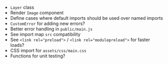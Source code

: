 - `Layer` class
- Render `Image` component
- Define cases where default imports should be used over named imports
- `CustomError` for adding new errors?
- Better error handling in `public/main.js`
- See import map `src` compatibility
- See `<link rel="preload">` / `<link rel="modulepreload">` for faster loads?
- CSS import for `assets/css/main.css`
- Functions for unit testing?